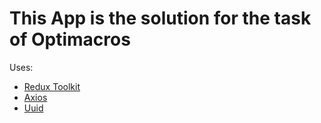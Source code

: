 # This App is the solution for the task of Optimacros

Uses:
- [Redux Toolkit](https://redux-toolkit.js.org/)
- [Axios](https://www.npmjs.com/package/axios)
- [Uuid](https://www.npmjs.com/package/uuid)
